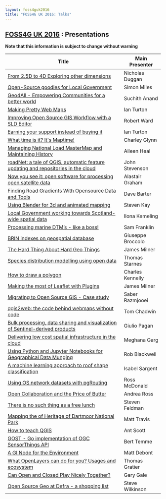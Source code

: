 ```yaml
---
layout: foss4guk2016
title: "FOSS4G UK 2016: Talks"
---
```

## [FOSS4G UK 2016](/foss4guk2016/) : Presentations

**Note that this information is subject to change without warning**

|Title| Main Presenter |
|-----|-------------|
|[From 2.5D to 4D Exploring other dimensions](abstracts.html#from-25d-to-4d-exploring-other-dimensions)| Nicholas Duggan|
|[Open-Source goodies for Local Government](abstracts.html#open-source-goodies-for-local-government)| Simon Miles|
|[Geo4All - Empowering Communities for a better world](abstracts.html#geo4all---empowering-communities-for-a-better-world)| Suchith Anand|
|[Making Pretty Web Maps](abstracts.html#making-pretty-web-maps)| Ian Turton|
|[Improving Open Source GIS Workflow with a SLD Editor](abstracts.html#improving-open-source-gis-workflow-with-a-sld-editor)| Robert Ward|
|[Earning your support instead of buying it](abstracts.html#earning-your-support-instead-of-buying-it)| Ian Turton|
|[What time is it? It's Maptime!](abstracts.html#what-time-is-it-its-maptime)| Charley Glynn|
|[Managing National Load MasterMap and Maintaining History](abstracts.html#managing-national-load-mastermap-and-maintaining-history)| Aileen Heal|
|[roadNet: a tale of QGIS, automatic feature updating and repositories in the cloud](abstracts.html#roadnet-a-tale-of-qgis-automatic-feature-updating-and-repositories-in-the-cloud)| John Stevenson|
|[Now you see it: open software for processing open satellite data](abstracts.html#now-you-see-it-open-software-for-processing-open-satellite-data)| Alastair Graham|
|[Finding Road Gradients With Opensource Data and Tools](abstracts.html#finding-road-gradients-with-opensource-data-and-tools)| Dave Barter|
|[Using Blender for 3d and animated mapping](abstracts.html#using-blender-for-3d-and-animated-mapping)| Steven Kay|
|[Local Government working towards Scotland-wide spatial data](abstracts.html#local-government-working-towards-scotland-wide-spatial-data)| Ilona Kemeling|
|[Processing marine DTM’s - like a boss!](abstracts.html#processing-marine-dtms---like-a-boss)|  Sam Franklin|
|[BRIN indexes on geospatial database](abstracts.html#brin-indexes-on-geospatial-database)| Giuseppe Broccolo|
|[The Hard Thing About Hard Geo Things](abstracts.html#the-hard-thing-about-hard-geo-things)| James Milner|
|[Species distribution modelling using open data](abstracts.html#species-distribution-modelling-using-open-data)| Thomas Starnes|
|[How to draw a polygon](abstracts.html#how-to-draw-a-polygon)| Charles Kennelly|
|[Making the most of Leaflet with Plugins](abstracts.html#making-the-most-of-leaflet-with-plugins)| James Milner|
|[Migrating to Open Source GIS - Case study](abstracts.html#migrating-to-open-source-gis---case-study)| Saber Razmjooei|
|[qgis2web: the code behind webmaps without code](abstracts.html#qgis2web)| Tom Chadwin|
|[Bulk processing, data sharing and visualization of Sentinel-derived products](abstracts.html#bulk-processing-data-sharing-and-visualization-of-sentinel-derived-products)| Giulio Pagan|
|[Delivering low cost spatial infrastructure in the cloud](abstracts.html#delivering-low-cost-spatial-infrastructure-in-the-cloud)| Meghana Garg|
|[Using Python and Jupyter Notebooks for Geographical Data Munging](abstracts.html#using-python-and-jupyter-notebooks-for-geographical-data-munging)| Rob Blackwell|
|[A machine learning approach to roof shape classification](abstracts.html#a-machine-learning-approach-to-roof-shape-classification)| Isabel Sargent|
|[Using OS network datasets with pgRouting](abstracts.html#using-os-network-datasets-with-pgrouting)| Ross McDonald|
|[Open Collaboration and the Price of Butter](abstracts.html#open-collaboration-and-the-price-of-butter)| Andrea Ross|
|[There is no such thing as a free lunch](abstracts.html#there-is-no-such-thing-as-a-free-lunch)| Steven Feldman|
|[Mapping the of Heritage of Dartmoor National Park](abstracts.html#mapping-the-of-heritage-of-dartmoor-national-park)| Matt Travis|
|[How to teach QGIS](abstracts.html#how-to-teach-qgis)| Ant Scott|
|[GOST - Go implementation of OGC SensorThings API](abstracts.html#gost---go-implementation-of-ogc-sensorthings-api)| Bert Temme|
|[A GI Node for the Environment](abstracts.html#a-gi-node-for-the-environment)| Matt Debont|
|[What OpenLayers can do for you? Usages and ecosystem](abstracts.html#what-openlayers-can-do-for-you-usages-and-ecosystem)| Thomas Gratier|
|[Can Open and Closed Play Nicely Together?](abstracts.html#can-open-and-closed-play-nicely-together)| Gary Gale|
|[Open Source Geo at Defra - a shopping list](abstracts.html#open-source-geo-at-defra---a-shopping-list)| Steve Wilkinson|
























